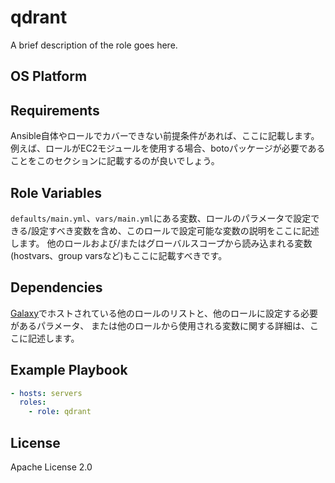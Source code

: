 qdrant
=================

A brief description of the role goes here.

OS Platform
-----------------

Requirements
-----------------

Ansible自体やロールでカバーできない前提条件があれば、ここに記載します。
例えば、ロールがEC2モジュールを使用する場合、botoパッケージが必要であることをこのセクションに記載するのが良いでしょう。

Role Variables
-----------------

`defaults/main.yml`、`vars/main.yml`にある変数、ロールのパラメータで設定できる/設定すべき変数を含め、このロールで設定可能な変数の説明をここに記述します。
他のロールおよび/またはグローバルスコープから読み込まれる変数(hostvars、group varsなど)もここに記載すべきです。

Dependencies
-----------------

[Galaxy]でホストされている他のロールのリストと、他のロールに設定する必要があるパラメータ、
または他のロールから使用される変数に関する詳細は、ここに記述します。

[Galaxy]: https://galaxy.ansible.com/ui/

Example Playbook
-----------------

```yaml
- hosts: servers
  roles:
    - role: qdrant
```

License
-----------------

Apache License 2.0
